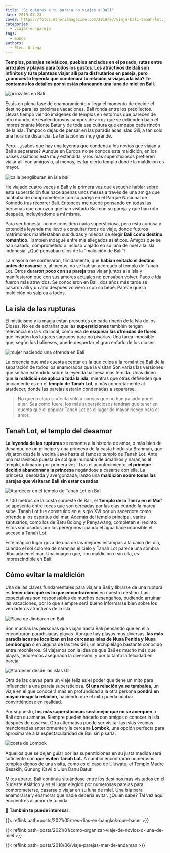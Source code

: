```yaml
---
title: "Si quieres a tu pareja no viajes a Bali"
date: 2019-07-23
cover: https://fotos.etheriamagazine.com/2019/07/viaje-bali-tanah-lot.jpg
categories: 
  - viajar-en-pareja
tags: 
  - mundo
authors: 
  - Elena Ortega
---
```


**Templos, paisajes selváticos, pueblos anclados en el pasado, rutas entre arrozales y 
playas para todos los gustos. Los atractivos de Bali son infinitos y tú te planteas 
viajar allí para disfrutarlos en pareja, pero ¿conoces la leyenda que condenará tu 
relación si viajas a la isla? Te contamos los detalles por si estás planeando una luna 
de miel en Bali.** 

![arrozales en Bali](https://fotos.etheriamagazine.com/2019/07/viaje-bali-arrozales.jpg "Uno de los trekkings más habituales en Bali es pasear entre los arrozales. ©PB")

Estás en plena fase de enamoramiento y llega el momento de decidir el destino para las 
próximas vacaciones. Bali ronda entre los predilectos. Llevas tiempo viendo imágenes de 
templos en entornos que parecen de otro mundo, de esplendorosos campos de arroz que se 
extienden bajo el impresionante Monte Batur y de toda esa cultura que empapa cada rincón 
de la isla. Tampoco dejas de pensar en las paradisiacas islas Gili, a tan solo una hora 
de distancia. La tentación es muy grande. 

Pero... ¿sabes que hay una leyenda que condena a los novios que viajan a Bali a 
separarse? Aunque en Europa no se conoce esta maldición, en los países asiáticos está 
muy extendida, y los más supersticiosos prefieren viajar allí con amigos o, al menos, 
evitar cierto templo donde la maldición es mayor. 

![calle pengliburan en isla bali](https://fotos.etheriamagazine.com/2019/07/viaje-bali-calle-penglipuran.jpg "Calle Pengliburan. ©Elena Ortega")

He viajado cuatro veces a Bali y la primera vez que escuché hablar sobre esta 
superstición fue hace apenas unos meses a través de una amiga que acababa de 
comprometerse con su pareja en el Parque Nacional de Komodo tras recorrer Bali. Entonces 
me quedé pensando en todas las personas que conozco que han visitado Bali con su pareja 
y que han roto después, incluyéndome a mí misma. 

Para ser honesta, no me considero nada supersticiosa, pero esta curiosa y extendida 
leyenda me llevó a consultar foros de viaje, donde futuros matrimonios manifestaban sus 
dudas y miedos de elegir **Bali como destino romántico**. También indagué entre mis 
allegados asiáticos. Amigos que se han casado, comprometido o incluso viajado en su luna 
de miel a la isla indonesia. ¿Qué pensaban ellos de la “maldición de Bali”? 

La mayoría me confesaron, tímidamente, que **habían evitado el destino antes de 
casarse** o, al menos, no se habían acercado al templo de Tanah Lot. Otros **duraron 
poco con su pareja** tras viajar juntos a la isla y manifestaron que con sus amores 
actuales no pensaban volver. Paco e Ida fueron más atrevidos. Se conocieron en Bali, dos 
años más tarde se casaron allí y un año después volvieron con su bebé. Parece que la 
maldición no salpica a todos. 

## La isla de las rupturas

El misticismo y la magia están presentes en cada rincón de la Isla de los Dioses. No es 
de extrañar que las **supersticiones** también tengan relevancia en la vida local, como 
esa de **esquivar las ofrendas de flores** que invaden los lugares sagrados para no 
pisarlas. Una tarea imposible que, según los balineses, puede despertar el gran enfado 
de los dioses. 

![mujer haciendo una ofrenda en Bali](https://fotos.etheriamagazine.com/2019/07/viaje-bali-luna-miel.jpg "Bali es una isla con una cultura apasionante. ©PB")

La creencia que más cuesta aceptar es la que culpa a la romántica Bali de la separación 
de todos los enamorados que la visitan.Son varias las versiones que se han extendido 
sobre la leyenda balinesa más temida. Unas dicen que **la maldición se aplica a toda la 
isla**, mientras que otras defienden que únicamente es en el **templo de Tanah Lot**, y 
más concretamente al atardecer, donde las parejas estarán condenadas a separarse. 

> No queda claro si afecta sólo a parejas que no han pasado por el altar. Sea como fuere, 
> los más supersticiosos tendrán que tener en cuenta que el popular Tanah Lot es el lugar 
> de mayor riesgo para el amor. 

## Tanah Lot, el templo del desamor

**La leyenda de las rupturas** se remonta a la historia de amor, o más bien de desamor, 
de un príncipe y una princesa de la casta hinduista Brahman, que viajaron desde la 
vecina Java hasta el famoso templo de Tanah Lot. Ante una maravillosa puesta de sol que 
inundaba de amarillos y naranjas el templo, intimaron por primera vez. Tras el 
acontecimiento, **el príncipe decidió abandonar a la princesa** negándose a casarse con 
ella. La princesa, desolada y avergonzada, lanzó una **maldición sobre todas las parejas 
que visitaran Bali sin estar casadas**. 

![Atardecer en el templo de Tanah Lot en Bali](https://fotos.etheriamagazine.com/2019/07/viaje-bali-tanah-lot.jpg "Atardecer en el templo de Tanah Lot. © Elena Ortega")

A 100 metros de la costa suroeste de Bali, el ‘**templo de la Tierra en el Mar**’ se 
aposenta entre rocas que son cercadas por las olas cuando la marea sube. Tanah Lot fue 
construido en el siglo XVI por un sacerdote como ofrenda a los espíritus del mar. Además 
del templo principal, varios santuarios, como los de Batu Bolong y Penyawang, completan 
el recinto. Estos son usados por los peregrinos cuando el agua hace imposible el acceso 
a Tanah Lot. 

Este mágico lugar goza de una de las mejores estampas a la caída del día, cuando el sol 
colorea de naranjas el cielo y Tanah Lot parece una sombra dibujada en el mar. Una 
imagen que, con maldición o sin ella, es imprescindible en Bali. 

## Cómo evitar la maldición

Una de las claves fundamentales para viajar a Bali y librarse de una ruptura es **tener 
claro qué es lo que encontraremos** en nuestro destino. Las expectativas son 
responsables de muchos desengaños, pudiendo arruinar las vacaciones, por lo que siempre 
será bueno informarse bien sobre los verdaderos atractivos de la isla. 

![Playa de Jimbaran en Bali](https://fotos.etheriamagazine.com/2019/07/viaje-bali-playa-jimbaran.jpg "Playa de Jimbaran. © Elena Ortega")

Son muchas las personas que viajan hasta Bali pensando que en ella encontrarán 
paradisiacas playas. Aunque hay playas muy diversas, l**as más paradisiacas se localizan 
en las cercanas islas de Nusa Penida y Nusa Lembongan** o en alguna de las tres 
**Gili**, un archipiélago bastante conocido entre mochileros. Si viajamos con la idea de 
que Bali es mucho más que playas, tendremos asegurada la diversión, y por lo tanto la 
felicidad en pareja. 

![Atardecer desde las islas Gili](https://fotos.etheriamagazine.com/2019/07/islas-gili-air-bali.jpg "Atardecer desde las islas Gili. ©PB")

Otra de las claves para un viaje feliz es el poder que tiene un mito para influenciar a 
una pareja supersticiosa. **Si una relación ya se tambalea**, un viaje en el que 
conocerá más en profundidad a la otra persona **pondrá en mayor riesgo la relación**, 
haciendo que el mito pueda acabar convirtiéndose en realidad. 

Por supuesto, **los más supersticiosos será mejor que no se acerquen** a Bali con su 
amante. Siempre pueden hacerlo con amigos o conocer la isla después de casarse. Otra 
alternativa puede ser visitar las islas vecinas mencionadas anteriormente y la cercana 
**Lombok**, una opción perfecta para aproximarse a la espectacularidad de Bali sin 
pisarla. 

![costa de Lombok](https://fotos.etheriamagazine.com/2019/07/lombok-luna-miel.jpg "Desde Bali se puede visitar Lombok. ©PB")

Aquellos que se dejan guiar por las supersticiones en su justa medida será suficiente 
con **que eviten Tanah Lot.** A cambio encontrarán numerosos templos dignos de una 
visita, como es el caso de Uluwatu, el Templo Madre Besakih, Gunung Kawi o Ulun Danu 
Batur. 

Mitos aparte, Bali continúa situándose entre los destinos más visitados en el Sudeste 
Asiático y es el lugar elegido por numerosas parejas para comprometerse, casarse o 
viajar en su luna de miel. Una isla para enamorarse y enamorar que nadie debería evitar. 
¿Quién sabe? Tal vez aquí encuentres al amor de tu vida. 

📌 **También te puede interesar:** 

{{< reflink path=posts/2021/05/tres-dias-en-bangkok-que-hacer >}} 

{{< reflink path=posts/2021/01/como-organizar-viaje-de-novios-o-luna-de-miel >}} 

{{< reflink path=posts/2018/06/viaje-parejas-mar-de-andaman >}}
